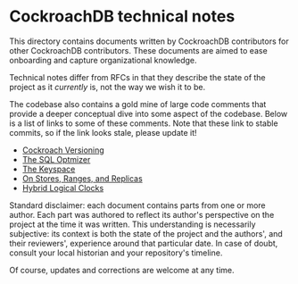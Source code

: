 CockroachDB technical notes
============================

This directory contains documents written by CockroachDB contributors
for other CockroachDB contributors. These documents are aimed to ease
onboarding and capture organizational knowledge.

Technical notes differ from RFCs in that they describe the state of
the project as it *currently* is, not the way we wish it to be.

The codebase also contains a gold mine of large code comments that provide a
deeper conceptual dive into some aspect of the codebase. Below is a list of links
to some of these comments. Note that these link to stable commits, so if the link looks stale,
please update it!
- [Cockroach Versioning](https://github.com/cockroachdb/cockroach/blob/90054c6b7b9629aeb904ffd4c0b9161f70e214b7/pkg/clusterversion/cockroach_versions.go#L18)
- [The SQL Optmizer](https://github.com/cockroachdb/cockroach/blob/c097a16427f65e9070991f062716d222ea5903fe/pkg/sql/opt/doc.go#L12) 
- [The Keyspace](https://github.com/cockroachdb/cockroach/blob/13880c9e8d6abc5c7fbd624254f088432b500004/pkg/keys/doc.go#L14)
- [On Stores, Ranges, and Replicas](https://github.com/cockroachdb/cockroach/blob/f06da926cd39a2c3b89b061c7bf356658d3524e1/pkg/kv/kvserver/store.go#L433)
- [Hybrid Logical Clocks](https://github.com/cockroachdb/cockroach/blob/d676d7e0a6739661c9993ca8dbb6d14feeb6b33d/pkg/util/hlc/doc.go#L12-L304) 

Standard disclaimer: each document contains parts from one or more
author. Each part was authored to reflect its author's perspective on
the project at the time it was written. This understanding is
necessarily subjective: its context is both the state of the project
and the authors', and their reviewers', experience around that
particular date. In case of doubt, consult your local historian and
your repository's timeline.

Of course, updates and corrections are welcome at any time.
